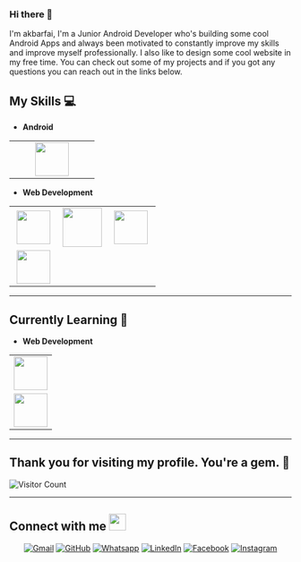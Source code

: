 ### Hi there 👋

I'm akbarfai, I'm a Junior Android Developer who's building some cool Android Apps and always been motivated to constantly improve my skills and improve myself professionally. I also like to design some cool website in my free time. You can check out some of my projects and if you got any questions you can reach out in the links below.




## My Skills :computer:

- **Android**
<table align="center">
<tbody>
 <tr>
<td align="center" width="50%">
<img height=60px src="https://www.vectorlogo.zone/logos/android/android-icon.svg"> 
</td>


</tr>

</tbody>
</table>

- **Web Development**
<table align="center">
<tbody>
 <tr>
<td align="center" width="33%">
<img height=60px src="https://www.vectorlogo.zone/logos/w3_html5/w3_html5-ar21.svg"> 
</td>

<td align="center" width="33%">
<img height=70px src="https://1000logos.net/wp-content/uploads/2020/09/CSS-Logo.png"> 
</td>

<td align="center" width="33%">
<img height=60px src="https://www.vectorlogo.zone/logos/getbootstrap/getbootstrap-ar21.svg"> 
</td>

</tr>

 <tr>
<td align="center" width="33%">
<img height=60px src="https://www.vectorlogo.zone/logos/javascript/javascript-ar21.svg"> 
</td>

</tr>

</tbody>
</table>

<hr>

## Currently Learning :beginner:

- **Web Development**
<table align="center">
<tbody>
 <tr>
<td align="center" width="100%">
<img height=60px src="https://www.vectorlogo.zone/logos/reactjs/reactjs-ar21.svg"> 
</td>

</tr>
  
<tr>
<td align="center" width="100%">
<img height=60px src="https://www.vectorlogo.zone/logos/flutterio/flutterio-ar21.svg"> 
</td>

</tr>

</tbody>
</table>


<hr>

## Thank you for visiting my profile. You're a gem. :gem:

![Visitor Count](https://profile-counter.glitch.me/akbarfai-blub/count.svg)

<hr>


## Connect with me <img src="https://media.giphy.com/media/iY8CRBdQXODJSCERIr/giphy.gif" width="30px">
<p align="center">
	<a href="mailto:bothxline@gmail.com"><img img src="https://img.shields.io/badge/gmail-%23EA4335.svg?style=plastic&logo=gmail&logoColor=white" alt="Gmail"/></a>
	<a href="https://github.com/akbarfai-blub"><img src="https://img.shields.io/badge/github-%23181717.svg?style=plastic&logo=github&logoColor=white" alt="GitHub"/></a>
	<a href="https://wa.me/082148686343"><img src="https://img.shields.io/badge/whatsapp-%2325D366.svg?style=plastic&logo=whatsapp&logoColor=white" alt="Whatsapp"/></a>
	<a href="https://www.linkedin.com/in/akbrfai28/"><img src="https://img.shields.io/badge/linkedin-%230A66C2.svg?style=plastic&logo=linkedin&logoColor=white" alt="LinkedIn"/></a>
	<a href="https://www.facebook.com/akbaranwari55"><img src="https://img.shields.io/badge/facebook-%231877F2.svg?style=plastic&logo=facebook&logoColor=white" alt="Facebook"/></a>
	<a href="https://www.instagram.com/abbr04/"><img src="https://img.shields.io/badge/instagram-%23E4405F.svg?style=plastic&logo=instagram&logoColor=white" alt="Instagram"/></a>
</p>
